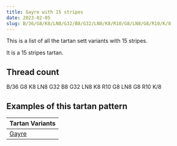 ```yaml
---
title: Gayre with 15 stripes
date: 2023-02-05
slug: B/36/G8/K8/LN8/G32/B8/G32/LN8/K8/R10/G8/LN8/G8/R10/K/8
---
```

This is a list of all the tartan sett variants with 15 stripes.

It is a 15 stripes tartan.


## Thread count
B/36 G8 K8 LN8 G32 B8 G32 LN8 K8 R10 G8 LN8 G8 R10 K/8

## Examples of this tartan pattern

| Tartan Variants |
|---------------|
| [Gayre](/variants/b/36/g8/k8/ln8/g32/b8/g32/ln8/k8/r10/g8/ln8/g8/r10/k/8-b304080-g008000-k000000-lne0e0e0-rc00000)||
